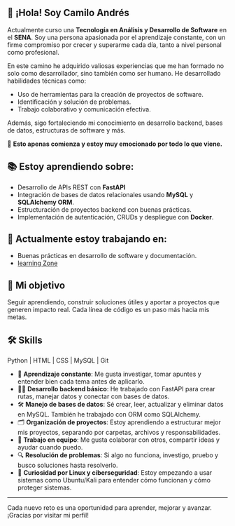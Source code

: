 ## 👋 ¡Hola! Soy **Camilo Andrés**

Actualmente curso una **Tecnología en Análisis y Desarrollo de Software** en el **SENA**. Soy una persona apasionada por el aprendizaje constante, con un firme compromiso por crecer y superarme cada día, tanto a nivel personal como profesional.

En este camino he adquirido valiosas experiencias que me han formado no solo como desarrollador, sino también como ser humano. He desarrollado habilidades técnicas como:

- Uso de herramientas para la creación de proyectos de software.
- Identificación y solución de problemas.
- Trabajo colaborativo y comunicación efectiva.

Además, sigo fortaleciendo mi conocimiento en desarrollo backend, bases de datos, estructuras de software y más.

🧠 **Esto apenas comienza y estoy muy emocionado por todo lo que viene.**

## 📚 Estoy aprendiendo sobre:

- Desarrollo de APIs REST con **FastAPI**
- Integración de bases de datos relacionales usando **MySQL** y **SQLAlchemy ORM**.
- Estructuración de proyectos backend con buenas prácticas.
- Implementación de autenticación, CRUDs y despliegue con **Docker**.

## 🚀 Actualmente estoy trabajando en:

- Buenas prácticas en desarrollo de software y documentación.
- [learning Zone](https://github.com/edierGuerra/learning-zone.git)


## 🎯 Mi objetivo

Seguir aprendiendo, construir soluciones útiles y aportar a proyectos que generen impacto real. Cada línea de código es un paso más hacia mis metas. 


## 🛠 Skills
Python | HTML | CSS | MySQL | Git

- 🧠 **Aprendizaje constante**: Me gusta investigar, tomar apuntes y entender bien cada tema antes de aplicarlo.
- 👨‍💻 **Desarrollo backend básico**: He trabajado con FastAPI para crear rutas, manejar datos y conectar con bases de datos.
- 🛠️ **Manejo de bases de datos**: Sé crear, leer, actualizar y eliminar datos en MySQL. También he trabajado con ORM como SQLAlchemy.
- 🗂️ **Organización de proyectos**: Estoy aprendiendo a estructurar mejor mis proyectos, separando por carpetas, archivos y responsabilidades.
- 🤝 **Trabajo en equipo**: Me gusta colaborar con otros, compartir ideas y ayudar cuando puedo.
- 🔍 **Resolución de problemas**: Si algo no funciona, investigo, pruebo y busco soluciones hasta resolverlo.
- 🐧 **Curiosidad por Linux y ciberseguridad**: Estoy empezando a usar sistemas como Ubuntu/Kali para entender cómo funcionan y cómo proteger sistemas.


---

Cada nuevo reto es una oportunidad para aprender, mejorar y avanzar. ¡Gracias por visitar mi perfil!


